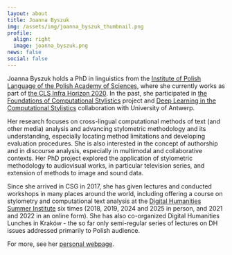 ```yaml
---
layout: about
title: Joanna Byszuk
img: /assets/img/joanna_byszuk_thumbnail.png
profile:
  align: right
  image: joanna_byszuk.png
news: false
social: false
---
```


Joanna Byszuk holds a PhD in linguistics from the [Institute of Polish Language of the Polish Academy of Sciences](https://ijp.pan.pl/en/), where she currently works as part of [the CLS Infra Horizon 2020](https://clsinfra.io/). In the past, she participated in [the Foundations of Computational Stylistics](https://computationalstylistics.github.io/projects/focs/) project and [Deep Learning in the Computational Stylistics](https://computationalstylistics.github.io/projects/deep_learning/) collaboration with University of Antwerp. 

Her research focuses on cross-lingual computational methods of text (and other media) analysis and advancing stylometric methodology and its understanding, especially locating method limitations and developing evaluation procedures. She is also interested in the concept of authorship and in discourse analysis, especially in multimodal and collaborative contexts. Her PhD project explored the application of stylometric methodology to audiovisual works, in particular television series, and extension of methods to image and sound data.

Since she arrived in CSG in 2017, she has given lectures and conducted workshops in many places around the world, including offering a course on stylometry and computational text analysis at the [Digital Humanities Summer Institute](https://dhsi.org/) six times (2018, 2019, 2024 and 2025 in person, and 2021 and 2022 in an online form). She has also co-organized Digital Humanities Lunches in Kraków - the so far only semi-regular series of lectures on DH issues addressed primarily to Polish audience.

For more, see her [personal webpage](https://joannaby.github.io/).
